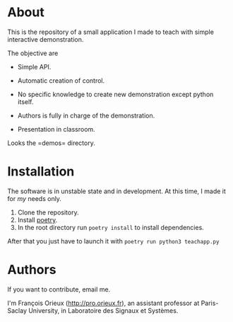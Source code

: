 # About

This is the repository of a small application I made to teach with simple
interactive demonstration.

The objective are

- Simple API.

- Automatic creation of control.

- No specific knowledge to create new demonstration except python itself.

- Authors is fully in charge of the demonstration.

- Presentation in classroom.

Looks the =demos= directory.

# Installation

The software is in unstable state and in development. At this time, I made it
for *my* needs only.

1. Clone the repository.
2. Install [poetry](https://python-poetry.org/).
3. In the root directory run `poetry install` to install dependencies.

After that you just have to launch it with `poetry run python3 teachapp.py`

# Authors

If you want to contribute, email me.

I'm François Orieux (http://pro.orieux.fr), an assistant professor at
Paris-Saclay University, in Laboratoire des Signaux et Systèmes.
